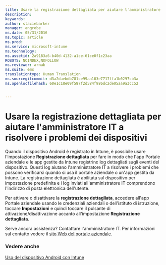 ```yaml
---
title: Usare la registrazione dettagliata per aiutare l'amministratore IT a risolvere i problemi dei dispositivi | Microsoft Intune
description: 
keywords: 
author: staciebarker
manager: angrobe
ms.date: 05/31/2016
ms.topic: article
ms.prod: 
ms.service: microsoft-intune
ms.technology: 
ms.assetid: 2a9183a6-b40d-4132-a1ce-61ce0f1c23aa
ROBOTS: NOINDEX,NOFOLLOW
ms.reviewer: arnab
ms.suite: ems
translationtype: Human Translation
ms.sourcegitcommit: d3a2daebdb781ce99aa103e7717ffa1b0297cb3a
ms.openlocfilehash: 60e1c18e09f587f2d584f986dc2de05aa9a3cc52


---
```



# Usare la registrazione dettagliata per aiutare l'amministratore IT a risolvere i problemi dei dispositivi

Quando il dispositivo Android è registrato in Intune, è possibile usare l'impostazione **Registrazione dettagliata** per fare in modo che l'app Portale aziendale e le app gestite da Intune registrino log dettagliati sugli eventi del dispositivo. Questi log aiutano l'amministratore IT a risolvere i problemi che possono verificarsi quando si usa il portale aziendale o un'app gestita da Intune. La registrazione dettagliata è abilitata sul dispositivo per impostazione predefinita e i log inviati all'amministratore IT comprendono l'indirizzo di posta elettronica dell'utente.

Per attivare o disattivare la **registrazione dettagliata**, accedere all'app Portale aziendale usando le credenziali aziendali o dell'istituto di istruzione, toccare **Impostazioni** e quindi toccare il pulsante di attivazione/disattivazione accanto all'impostazione **Registrazione dettagliata**.

Serve ancora assistenza? Contattare l'amministratore IT. Per informazioni sul contatto vedere il [sito Web del portale aziendale](http://portal.manage.microsoft.com).

### Vedere anche
[Uso del dispositivo Android con Intune](using-your-android-device-with-intune.md)



<!--HONumber=Aug16_HO4-->


